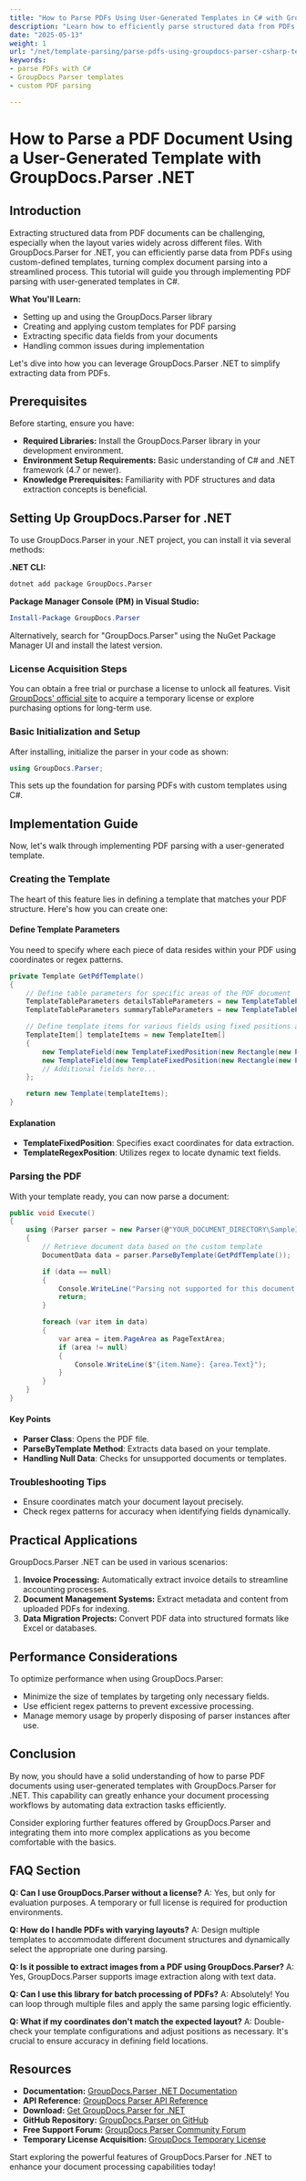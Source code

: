 ```yaml
---
title: "How to Parse PDFs Using User-Generated Templates in C# with GroupDocs.Parser"
description: "Learn how to efficiently parse structured data from PDFs using custom templates in C# with GroupDocs.Parser. Streamline your document processing workflow today."
date: "2025-05-13"
weight: 1
url: "/net/template-parsing/parse-pdfs-using-groupdocs-parser-csharp-templates/"
keywords:
- parse PDFs with C#
- GroupDocs Parser templates
- custom PDF parsing

---
```



# How to Parse a PDF Document Using a User-Generated Template with GroupDocs.Parser .NET

## Introduction

Extracting structured data from PDF documents can be challenging, especially when the layout varies widely across different files. With GroupDocs.Parser for .NET, you can efficiently parse data from PDFs using custom-defined templates, turning complex document parsing into a streamlined process. This tutorial will guide you through implementing PDF parsing with user-generated templates in C#. 

**What You'll Learn:**
- Setting up and using the GroupDocs.Parser library
- Creating and applying custom templates for PDF parsing
- Extracting specific data fields from your documents
- Handling common issues during implementation

Let's dive into how you can leverage GroupDocs.Parser .NET to simplify extracting data from PDFs.

## Prerequisites

Before starting, ensure you have:
- **Required Libraries:** Install the GroupDocs.Parser library in your development environment.
- **Environment Setup Requirements:** Basic understanding of C# and .NET framework (4.7 or newer).
- **Knowledge Prerequisites:** Familiarity with PDF structures and data extraction concepts is beneficial.

## Setting Up GroupDocs.Parser for .NET

To use GroupDocs.Parser in your .NET project, you can install it via several methods:

**.NET CLI:**
```bash
dotnet add package GroupDocs.Parser
```

**Package Manager Console (PM) in Visual Studio:**
```powershell
Install-Package GroupDocs.Parser
```

Alternatively, search for "GroupDocs.Parser" using the NuGet Package Manager UI and install the latest version.

### License Acquisition Steps

You can obtain a free trial or purchase a license to unlock all features. Visit [GroupDocs' official site](https://purchase.groupdocs.com/temporary-license/) to acquire a temporary license or explore purchasing options for long-term use.

### Basic Initialization and Setup

After installing, initialize the parser in your code as shown:

```csharp
using GroupDocs.Parser;
```

This sets up the foundation for parsing PDFs with custom templates using C#.

## Implementation Guide

Now, let's walk through implementing PDF parsing with a user-generated template.

### Creating the Template

The heart of this feature lies in defining a template that matches your PDF structure. Here's how you can create one:

#### Define Template Parameters
You need to specify where each piece of data resides within your PDF using coordinates or regex patterns.

```csharp
private Template GetPdfTemplate()
{
    // Define table parameters for specific areas of the PDF document
    TemplateTableParameters detailsTableParameters = new TemplateTableParameters(new Rectangle(new Point(35, 320), new Size(530, 55)), null);
    TemplateTableParameters summaryTableParameters = new TemplateTableParameters(new Rectangle(new Point(330, 385), new Size(220, 65)), null);

    // Define template items for various fields using fixed positions and regex-based detection
    TemplateItem[] templateItems = new TemplateItem[]
    {
        new TemplateField(new TemplateFixedPosition(new Rectangle(new Point(35, 135), new Size(100, 10))), "FromCompany"),
        new TemplateField(new TemplateFixedPosition(new Rectangle(new Point(35, 150), new Size(100, 35))), "FromAddress"),
        // Additional fields here...
    };

    return new Template(templateItems);
}
```

#### Explanation
- **TemplateFixedPosition**: Specifies exact coordinates for data extraction.
- **TemplateRegexPosition**: Utilizes regex to locate dynamic text fields.

### Parsing the PDF

With your template ready, you can now parse a document:

```csharp
public void Execute()
{
    using (Parser parser = new Parser(@"YOUR_DOCUMENT_DIRECTORY\SampleInvoice.pdf"))
    {
        // Retrieve document data based on the custom template
        DocumentData data = parser.ParseByTemplate(GetPdfTemplate());

        if (data == null)
        {
            Console.WriteLine("Parsing not supported for this document or template.");
            return;
        }

        foreach (var item in data)
        {
            var area = item.PageArea as PageTextArea;
            if (area != null)
            {
                Console.WriteLine($"{item.Name}: {area.Text}");
            }
        }
    }
}
```

#### Key Points
- **Parser Class**: Opens the PDF file.
- **ParseByTemplate Method**: Extracts data based on your template.
- **Handling Null Data**: Checks for unsupported documents or templates.

### Troubleshooting Tips

- Ensure coordinates match your document layout precisely.
- Check regex patterns for accuracy when identifying fields dynamically.

## Practical Applications

GroupDocs.Parser .NET can be used in various scenarios:

1. **Invoice Processing:** Automatically extract invoice details to streamline accounting processes.
2. **Document Management Systems:** Extract metadata and content from uploaded PDFs for indexing.
3. **Data Migration Projects:** Convert PDF data into structured formats like Excel or databases.

## Performance Considerations

To optimize performance when using GroupDocs.Parser:
- Minimize the size of templates by targeting only necessary fields.
- Use efficient regex patterns to prevent excessive processing.
- Manage memory usage by properly disposing of parser instances after use.

## Conclusion

By now, you should have a solid understanding of how to parse PDF documents using user-generated templates with GroupDocs.Parser for .NET. This capability can greatly enhance your document processing workflows by automating data extraction tasks efficiently.

Consider exploring further features offered by GroupDocs.Parser and integrating them into more complex applications as you become comfortable with the basics.

## FAQ Section

**Q: Can I use GroupDocs.Parser without a license?**
A: Yes, but only for evaluation purposes. A temporary or full license is required for production environments.

**Q: How do I handle PDFs with varying layouts?**
A: Design multiple templates to accommodate different document structures and dynamically select the appropriate one during parsing.

**Q: Is it possible to extract images from a PDF using GroupDocs.Parser?**
A: Yes, GroupDocs.Parser supports image extraction along with text data.

**Q: Can I use this library for batch processing of PDFs?**
A: Absolutely! You can loop through multiple files and apply the same parsing logic efficiently.

**Q: What if my coordinates don't match the expected layout?**
A: Double-check your template configurations and adjust positions as necessary. It's crucial to ensure accuracy in defining field locations.

## Resources

- **Documentation:** [GroupDocs.Parser .NET Documentation](https://docs.groupdocs.com/parser/net/)
- **API Reference:** [GroupDocs Parser API Reference](https://reference.groupdocs.com/parser/net)
- **Download:** [Get GroupDocs.Parser for .NET](https://releases.groupdocs.com/parser/net/)
- **GitHub Repository:** [GroupDocs.Parser on GitHub](https://github.com/groupdocs-parser/GroupDocs.Parser-for-.NET)
- **Free Support Forum:** [GroupDocs Parser Community Forum](https://forum.groupdocs.com/c/parser/10)
- **Temporary License Acquisition:** [GroupDocs Temporary License](https://purchase.groupdocs.com/temporary-license/) 

Start exploring the powerful features of GroupDocs.Parser for .NET to enhance your document processing capabilities today!

